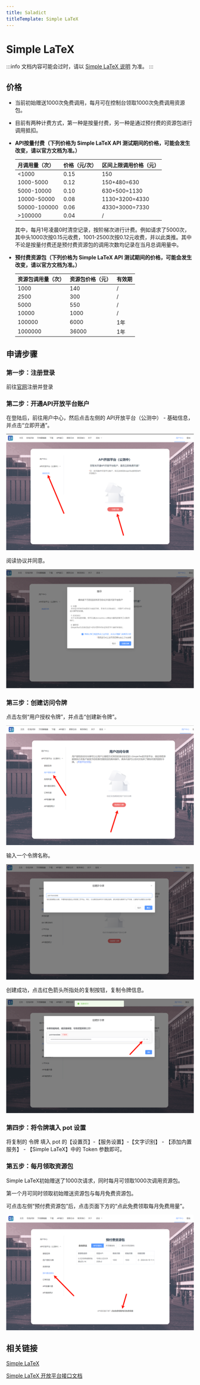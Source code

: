 ```yaml
---
title: Saladict
titleTemplate: Simple LaTeX
---
```


# Simple LaTeX

:::info
文档内容可能会过时，请以 [Simple LaTeX 说明](https://simpletex.cn/api_doc) 为准。
:::

## 价格

- 当前初始赠送1000次免费调用，每月可在控制台领取1000次免费调用资源包。

- 目前有两种计费方式，第一种是按量付费，另一种是通过预付费的资源包进行调用抵扣。

- **API按量付费（下列价格为 Simple LaTeX API 测试期间的价格，可能会发生改变，请以官方文档为准。）**

  | 月调用量（次） | 价格（元/次） | 区间上限调用价格（元） |
  | -------------- | ------------- | ---------------------- |
  | <1000          | 0.15          | 150                    |
  | 1000-5000      | 0.12          | 150+480=630            |
  | 5000-10000     | 0.10          | 630+500=1130           |
  | 10000-50000    | 0.08          | 1130+3200=4330         |
  | 50000-100000   | 0.06          | 4330+3000=7330         |
  | >100000        | 0.04          | /                      |

  其中，每月1号凌晨0时清空记录，按阶梯次进行计费。例如请求了5000次，其中头1000次按0.15元收费，1001-2500次按0.12元收费，并以此类推。其中不论是按量付费还是预付费资源包的调用次数均记录在当月总调用量中。

- **预付费资源包（下列价格为 Simple LaTeX API 测试期间的价格，可能会发生改变，请以官方文档为准。）**

  | 资源包调用量（次） | 资源包价格（元） | 有效期 |
  | ------------------ | ---------------- | ------ |
  | 1000               | 140              | /      |
  | 2500               | 300              | /      |
  | 5000               | 550              | /      |
  | 10000              | 1000             | /      |
  | 100000             | 6000             | 1年    |
  | 1000000            | 36000            | 1年    |

  

## 申请步骤

### 第一步：注册登录

前往[官网](https://simpletex.cn/user/register)注册并登录

### 第二步：开通API开放平台账户

在登陆后，前往用户中心，然后点击左侧的 API开放平台（公测中） -  基础信息，并点击“立即开通”。

![simplelatex1](./asset/simplelatex1.png)

阅读协议并同意。

![simplelatex2](./asset/simplelatex2.png)

### 第三步：创建访问令牌

点击左侧“用户授权令牌”，并点击“创建新令牌”。

![simplelatex3](./asset/simplelatex3.png)

输入一个令牌名称。

![simplelatex4](./asset/simplelatex4.png)

创建成功，点击红色箭头所指处的复制按钮，复制令牌信息。

![simplelatex5](./asset/simplelatex5.png)

### 第四步：将令牌填入 pot 设置

将复制的 令牌 填入 pot 的【设置页】-【服务设置】-【文字识别】 - 【添加内置服务】 - 【Simple LaTeX】中的 Token 参数即可。

### 第五步：每月领取资源包

Simple LaTeX初始赠送了1000次请求，同时每月可领取1000次调用资源包。

第一个月可同时领取初始赠送资源包与每月免费资源包。

可点击左侧“预付费资源包”后，点击页面下方的“点此免费领取每月免费用量”。

![simplelatex6](./asset/simplelatex6.png)

## 相关链接

[Simple LaTeX](https://simpletex.cn/)

[Simple LaTeX 开放平台接口文档](https://simpletex.cn/api_doc)
